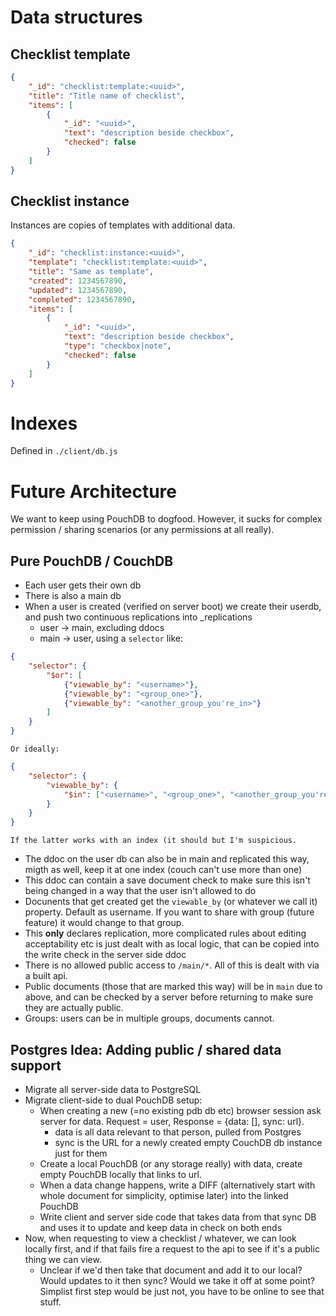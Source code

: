 # Data structures

## Checklist template

```json
{
    "_id": "checklist:template:<uuid>",
    "title": "Title name of checklist",
    "items": [
        {
            "_id": "<uuid>",
            "text": "description beside checkbox",
            "checked": false
        }
    ]
}
```

## Checklist instance

Instances are copies of templates with additional data.

```json
{
    "_id": "checklist:instance:<uuid>",
    "template": "checklist:template:<uuid>",
    "title": "Same as template",
    "created": 1234567890,
    "updated": 1234567890,
    "completed": 1234567890,
    "items": [
        {
            "_id": "<uuid>",
            "text": "description beside checkbox",
            "type": "checkbox|note",
            "checked": false
        }
    ]
}
```

# Indexes

Defined in `./client/db.js`

# Future Architecture

We want to keep using PouchDB to dogfood. However, it sucks for complex permission / sharing scenarios (or any permissions at all really).

## Pure PouchDB / CouchDB

- Each user gets their own db
- There is also a main db
- When a user is created (verified on server boot) we create their userdb, and push two continuous replications into \_replications
    - user -> main, excluding ddocs
    - main -> user, using a `selector` like:
```json
{
    "selector": {
        "$or": [
            {"viewable_by": "<username>"},
            {"viewable_by": "<group_one>"},
            {"viewable_by": "<another_group_you're_in>"}
        ]
    }
}
```
    Or ideally:
```json
{
    "selector": {
        "viewable_by": {
            "$in": ["<username>", "<group_one>", "<another_group_you're_in>"]
        }
    }
}
```
    If the latter works with an index (it should but I'm suspicious.
- The ddoc on the user db can also be in main and replicated this way, migth as well, keep it at one index (couch can't use more than one)
- This ddoc can contain a save document check to make sure this isn't being changed in a way that the user isn't allowed to do
- Docunents that get created get the `viewable_by` (or whatever we call it) property. Default as username. If you want to share with group (future feature) it would change to that group.
- This **only** declares replication, more complicated rules about editing acceptability etc is just dealt with as local logic, that can be copied into the write check in the server side ddoc
- There is no allowed public access to `/main/*`. All of this is dealt with via a built api.
- Public documents (those that are marked this way) will be in `main` due to above, and can be checked by a server before returning to make sure they are actually public.
- Groups: users can be in multiple groups, documents cannot.

## Postgres Idea: Adding public / shared data support

- Migrate all server-side data to PostgreSQL
- Migrate client-side to dual PouchDB setup:
  - When creating a new (=no existing pdb db etc) browser session ask server for data. Request = user, Response = {data: [], sync: url}.
    - data is all data relevant to that person, pulled from Postgres
    - sync is the URL for a newly created empty CouchDB db instance just for them
  - Create a local PouchDB (or any storage really) with data, create empty PouchDB locally that links to url.
  - When a data change happens, write a DIFF (alternatively start with whole document for simplicity, optimise later) into the linked PouchDB
  - Write client and server side code that takes data from that sync DB and uses it to update and keep data in check on both ends
- Now, when requesting to view a checklist / whatever, we can look locally first, and if that fails fire a request to the api to see if it's a public thing we can view.
   - Unclear if we'd then take that document and add it to our local? Would updates to it then sync? Would we take it off at some point? Simplist first step would be just not, you have to be online to see that stuff.
